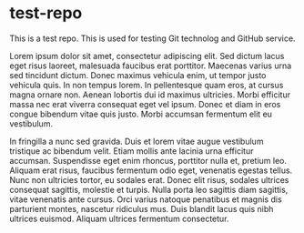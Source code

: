 # test-repo

This is a test repo.
This is used for testing Git technolog and GitHub service.

Lorem ipsum dolor sit amet, consectetur adipiscing elit. Sed dictum lacus eget risus laoreet, malesuada faucibus erat porttitor. Maecenas varius urna sed tincidunt dictum. Donec maximus vehicula enim, ut tempor justo vehicula quis. In non tempus lorem. In pellentesque quam eros, at cursus magna ornare non. Aenean lobortis dui id maximus ultricies. Morbi efficitur massa nec erat viverra consequat eget vel ipsum. Donec et diam in eros congue bibendum vitae quis justo. Morbi accumsan fermentum elit eu vestibulum.

In fringilla a nunc sed gravida. Duis et lorem vitae augue vestibulum tristique ac bibendum velit. Etiam mollis ante lacinia urna efficitur accumsan. Suspendisse eget enim rhoncus, porttitor nulla et, pretium leo. Aliquam erat risus, faucibus fermentum odio eget, venenatis egestas tellus. Nunc non ultricies tortor, eu sodales erat. Donec elit risus, sodales ultrices consequat sagittis, molestie et turpis. Nulla porta leo sagittis diam sagittis, vitae venenatis ante cursus. Orci varius natoque penatibus et magnis dis parturient montes, nascetur ridiculus mus. Duis blandit lacus quis nibh ultrices euismod. Aliquam ultrices fermentum consectetur.
